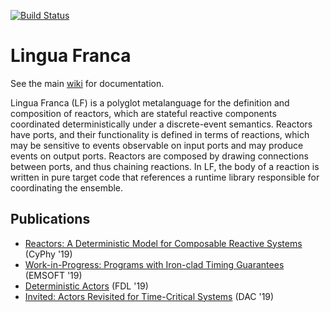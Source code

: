 [![Build Status](https://travis-ci.com/icyphy/lingua-franca.svg?branch=master)](https://travis-ci.com/icyphy/lingua-franca)

# Lingua Franca

See the main [wiki](https://github.com/icyphy/lingua-franca/wiki) for documentation.

Lingua Franca (LF) is a polyglot metalanguage for the definition and composition of reactors, which are stateful reactive components coordinated deterministically under a discrete-event semantics. Reactors have ports, and their functionality is defined in terms of reactions, which may be sensitive to events observable on input ports and may produce events on output ports. Reactors are composed by drawing connections between ports, and thus chaining reactions. In LF, the body of a reaction is written in pure target code that references a runtime library responsible for coordinating the ensemble.

## Publications
- [Reactors: A Deterministic Model for
Composable Reactive Systems](https://people.eecs.berkeley.edu/~marten/pdf/Lohstroh_etAl_CyPhy19.pdf) (CyPhy '19)
- [Work-in-Progress: Programs with Iron-clad Timing Guarantees](http://delivery.acm.org/10.1145/3360000/3351553/a1-lohstroh.pdf?ip=173.195.77.221&id=3351553&acc=OA&key=4D4702B0C3E38B35%2E4D4702B0C3E38B35%2E4D4702B0C3E38B35%2E921106E2838EC03D&__acm__=1575407821_5e0a3e321d04891b082e358b881d5bbf) (EMSOFT '19)
- [Deterministic Actors](https://ptolemy.berkeley.edu/publications/papers/19/Lohstroh_Lee_DeterministicActors_FDL_2019.pdf) (FDL '19)
- [Invited: Actors Revisited for Time-Critical Systems](https://ptolemy.berkeley.edu/publications/papers/19/LohstrohEtAl_Reactors_DAC_2019.pdf) (DAC '19)

